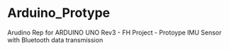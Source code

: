 # Arduino_Protype
 Arudino Rep for ARDUINO UNO Rev3 - FH Project - Protoype IMU Sensor with Bluetooth data transmission
